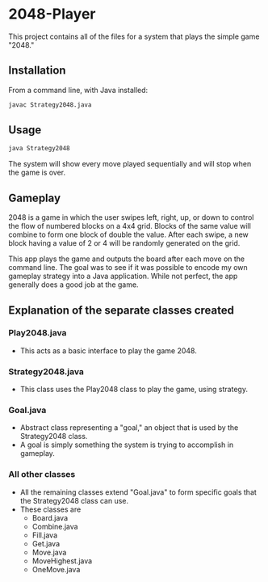 # 2048-Player

This project contains all of the files for a system that plays the simple game "2048."

## Installation
From a command line, with Java installed:
```bash
javac Strategy2048.java
```

## Usage
```bash
java Strategy2048
```
The system will show every move played sequentially and will stop when the game is over.

## Gameplay
2048 is a game in which the user swipes left, right, up, or down to control the flow of numbered blocks on a 4x4 grid. Blocks of the same value will combine to form one block of double the value. After each swipe, a new block having a value of 2 or 4 will be randomly generated on the grid. 

This app plays the game and outputs the board after each move on the command line. The goal was to see if it was possible to encode my own gameplay strategy into a Java application. While not perfect, the app generally does a good job at the game. 

## Explanation of the separate classes created
### Play2048.java
* This acts as a basic interface to play the game 2048.

### Strategy2048.java
* This class uses the Play2048 class to play the game, using strategy.

### Goal.java
* Abstract class representing a "goal," an object that is used by the Strategy2048 class. 
* A goal is simply something the system is trying to accomplish in gameplay. 

### All other classes
* All the remaining classes extend "Goal.java" to form specific goals that the Strategy2048 class can use. 
* These classes are
    * Board.java
    * Combine.java
    * Fill.java
    * Get.java
    * Move.java
    * MoveHighest.java
    * OneMove.java